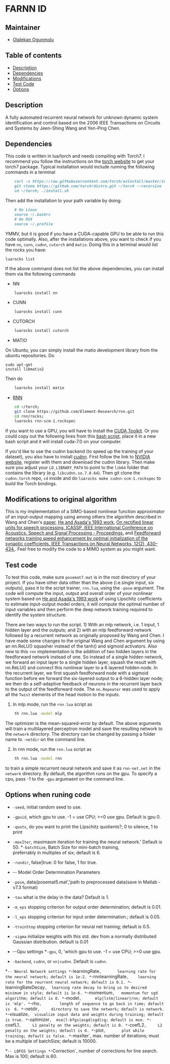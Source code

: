 # FARNN ID

## Maintainer

- [Olalekan Ogunmolu](http://lakehanne.github.io) 

## Table of contents
- [Description](#description)
- [Dependencies](#Dependencies)
- [Modifications](#modifications)
- [Test Code](#test-code)
- [Options](#options)


## Description
A fully automated recurrent neural network for unknown dynamic system identification and control based on the 2006 IEEE Transactions on Circuits and Systems by Jeen-Shing Wang and Yen-Ping Chen.

## Dependencies

This code is written in lua/torch and needs compiling with Torch7. I recommend you follow the instructions on the [torch website](http://torch.ch/docs/getting-started.html) to get your torch7 package. Typical installation would include running the following  commands in a terminal

```markdown
	curl -s https://raw.githubusercontent.com/torch/ezinstall/master/install-deps | bash
	git clone https://github.com/torch/distro.git ~/torch --recursive
	cd ~/torch; ./install.sh
```

Then add the installation to your path variable by doing:

```markdown
	# On Linux
	source ~/.bashrc
	# On OSX
	source ~/.profile
```

YMMV, but it is good if you have a CUDA-capable GPU to be able to run this code optimally. Also, after the installations above, you want to check if you have `nn`, `cunn`, `cudnn`, `cutorch` and `matio`. Doing this in a terminal would list the rocks you have:

<pre><code class="Terminal">luarocks list</code></pre>

If the above command does not list the above dependencies, you can install them via the following commands

- NN

```bash
	luarocks install nn
```

- CUNN

```bash
	luarocks install cunn
```

- CUTORCH

```bash
	luarocks install cutorch
```

- MATIO

On Ubuntu, you can simply install the matio  development library from the ubuntu repositories. Do <pre><code class="Terminal">sudo apt-get install libmatio2</code></pre>

Then do

```bash
	luarocks install matio
```

- [RNN](https://github.com/Element-Research/rnn)

```bash
	cd ~/torch;
	git clone https://github.com/Element-Research/rnn.git
	cd rnn/rocks; 
	luarocks rnn-scm-1.rockspec
```

If you want to use a GPU, you will have to install the [CUDA Toolkit](https://developer.nvidia.com/cuda-toolkit). Or you could copy out the following lines from this [bash script](https://github.com/lakehanne/Shells/blob/master/packages.sh#L282-L313), place it in a new bash script and it will install cuda-7.0 on your computer.

If you'd like to use the cudnn backend (to speed up the training of your dataset), you also have to install [cudnn](https://github.com/soumith/cudnn.torch). First follow the link to [NVIDIA website](https://developer.nvidia.com/cuDNN), register with them and download the cudnn library. Then make sure you adjust your `LD_LIBRARY_PATH` to point to the `lib64` folder that contains the library (e.g. `libcudnn.so.7.0.64`). Then git clone the `cudnn.torch` repo, `cd` inside and do `luarocks make cudnn-scm-1.rockspec` to build the Torch bindings.


## Modifications to original algorithm

This is my implementation of a SIMO-based nonlinear function approximator of an input-output mapping using among others the algorithm described in Wang and Chen's [paper](http://ieeexplore.ieee.org/xpl/abstractAuthors.jsp?arnumber=1643442), [He and Asada's 1993 work](http://ieeexplore.ieee.org/xpl/login.jsp?tp=&arnumber=4793346&url=http%3A%2F%2Fieeexplore.ieee.org%2Fxpls%2Fabs_all.jsp%3Farnumber%3D4793346), [On rectified linear units for speech processing. ICASSP, IEEE International Conference on Acoustics, Speech and Signal Processing - Proceedings.](http://doi.org/10.1109/ICASSP.2013.6638312) and  [Feedforward networks training speed enhancement by optimal initialization of the synaptic coefficients. IEEE Transactions on Neural Networks, 12(2), 430–434.](http://doi.org/10.1109/72.914538). Feel free to modify the code to a MIMO system as you might want.

## Test code

To test this code, make sure `posemat7.mat` is in the root directory of your project. If you have other data other than the above (i.e.single input, six outputs), pass it to the script trainer, `rnn.lua`, using the `-pose` argument. The code will compute the input, output and overall order of your nonlinear system based on [He and Asada's 1993 work](http://ieeexplore.ieee.org/xpl/login.jsp?tp=&arnumber=4793346&url=http%3A%2F%2Fieeexplore.ieee.org%2Fxpls%2Fabs_all.jsp%3Farnumber%3D4793346) of using Lipschitz coefficients to estimate input-output model orders, it will compute the optimal number of input variables and then perform the deep network training required to identify the system structure.

There are two ways to run the script. 1) With an mlp network, i.e. 1 input, 1 hidden layer and the outputs; and 2) with an mlp feedforward network followed by a recurrent network as originally proposed by Wang and Chen. I have made some changes to the original Wang and Chen argument by using an nn.ReLU() squasher instead of the tanh() and sigmoid activators. Also new to this `rnn` implementation is the addition of two hidden layers in the feedforward network instead of one. So instead of a single hidden network, we forward an input layer to a single hidden layer, squash the result with nn.ReLU() and connect this nonlinear layer to a 6 layered hidden node. In the recurrent layer, we first squash feedforward node with a sigmoid function before we forward the six-layered output to a 6-hidden layer node; we then do a self-adaptive feedback of neurons in the recurrent layer back to the output of the feedforward node. The `nn.Repeater` was used to apply all the `Twist` elements of the head motion to the inputs. 

1) In mlp mode, run the `rnn.lua` script as

```bash
	th rnn.lua -model mlp
```
The optimizer is the mean-squared-error by default. The above arguments will train a multilayered perceptron model and save the resulting network to the `network` directory. The directory can be changed by passing a folder name to `-netdir` on the command line.

2) In rnn mode, run the `rnn.lua` script as 

```bash
	th rnn.lua -model rnn
```

to train a simple recurrent neural network and save it as `rnn-net.net` in the `network` directory. By default, the algorithm runs on the gpu. To specify a cpu, pass -1 to the `-gpu` argumaent on the command line.

## Options when runing code

* `-seed`, 		initial random seed to use.
* `-gpuid`,  	which gpu to use. -1 = use CPU; >=0 use gpu.  Default is gpu 0.
* `-quots`,  	do you want to print the Lipschitz quotients?; 0 to silence, 1 to print
* `-maxIter`, 	maximaum iteration for training the neural network.' Default is 50.
*`-batchSize`, 	Batch Size for mini-batch training, \
                            preferrably in multiples of six; default is 6.

* `-rundir`,  	false|true: 0 for false, 1 for true.

* -- Model Order Determination Parameters
* `-pose`,		data/posemat5.mat','path to preprocessed data(save in Matlab -v7.3 format)
* `-tau`		what is the delay in the data? Default is 1.
* `-m_eps`		stopping criterion for output order determination; default is 0.01.
* `-l_eps`		stopping criterion for input order determination.; default is 0.05.
* `-trainStop`  stopping criterion for neural net training; default is 0.5.
* `-sigma` 		initialize weights with this std. dev from a normally distributed Gaussian distribution. default is 0.01

* --Gpu settings
*`-gpu`, 0, 'which gpu to use. -1 = use CPU; >=0 use gpu.
* `-backend`, 	`cudnn`, or `nn|cudnn`. Default is `cudnn`.

*`-- Neural Network settings
*`-learningRate`,		learning rate for the neural network; default is 1e-2.
*`-rnnlearningRate`,	learning rate for the reurrent neural network; default is 0.1.
*`-learningRateDecay`, 	learning rate decay to bring us to desired minimum in style; default is 1e-6.
*`-momentum`,	momentum for sgd algorithm; default is 0.
*`-model`, 		mlp|lstm|linear|rnn; default is 'mlp'.
*`-rho`,		length of sequence to go back in time; default is  6.
*`-netdir`, 	directory to save the network; default is network.
*`-visualize`, 	visualize input data and weights during training; default is true.
*`-optimizer`, 	mse|l-bfgs|asgd|sgd|cg; default is mse.
*`-coefL1`, 	L1 penalty on the weights; default is 0.
*`-coefL2`, 	L2 penalty on the weights; default is 0.
*`-plot`, 		plot while training; default is false.
*`-maxIter`, 	max. number of iterations; must be a multiple of batchSize; default is 10000.

*`-- LBFGS Settings
*`-Correction`, number of corrections for line search. Max is 100; default is 60.

	